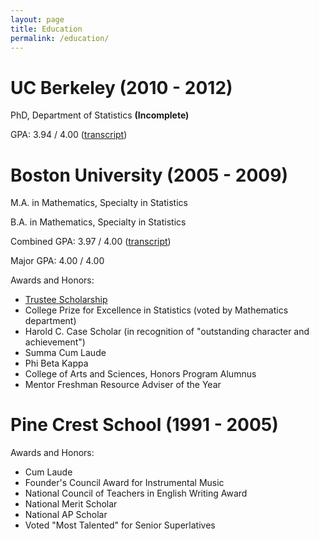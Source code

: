 ```yaml
---
layout: page
title: Education
permalink: /education/
---
```


# UC Berkeley (2010 - 2012)
PhD, Department of Statistics **(Incomplete)**

GPA: 3.94 / 4.00 ([transcript](/static/cal_transcript.pdf))

# Boston University (2005 - 2009)

M.A. in Mathematics, Specialty in Statistics

B.A. in Mathematics, Specialty in Statistics

Combined GPA: 3.97 / 4.00 ([transcript](/static/bu_transcript.pdf))

Major GPA: 4.00 / 4.00

Awards and Honors:

- [Trustee Scholarship](https://www.bu.edu/admissions/tuition-aid/scholarships-financial-aid/first-year-merit/trustee/)
- College Prize for Excellence in Statistics (voted by Mathematics department)
- Harold C. Case Scholar (in recognition of "outstanding character and achievement")
- Summa Cum Laude
- Phi Beta Kappa
- College of Arts and Sciences, Honors Program Alumnus
- Mentor Freshman Resource Adviser of the Year

# Pine Crest School (1991 - 2005)

Awards and Honors:

- Cum Laude
- Founder's Council Award for Instrumental Music
- National Council of Teachers in English Writing Award
- National Merit Scholar
- National AP Scholar
- Voted "Most Talented" for Senior Superlatives
